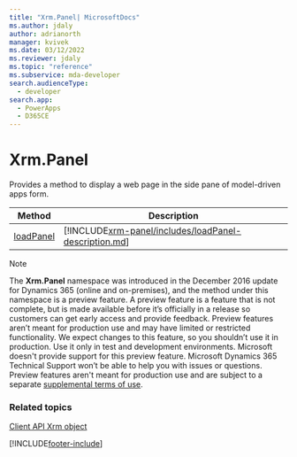 ```yaml
---
title: "Xrm.Panel| MicrosoftDocs"
ms.author: jdaly
author: adrianorth
manager: kvivek
ms.date: 03/12/2022
ms.reviewer: jdaly
ms.topic: "reference"
ms.subservice: mda-developer
search.audienceType: 
  - developer
search.app: 
  - PowerApps
  - D365CE
---
```

# Xrm.Panel



Provides a method to display a web page in the side pane of model-driven apps form. 

|Method | Description | 
| ------------- |-------------| 
|[loadPanel](xrm-panel/loadPanel.md) |[!INCLUDE[xrm-panel/includes/loadPanel-description.md](xrm-panel/includes/loadPanel-description.md)] |

> [!NOTE]
> The **Xrm.Panel** namespace was introduced in the December 2016 update for Dynamics 365 (online and on-premises), and the method under this namespace is a preview feature. A preview feature is a feature that is not complete, but is made available before it’s officially in a release so customers can get early access and provide feedback. Preview features aren’t meant for production use and may have limited or restricted functionality. We expect changes to this feature, so you shouldn’t use it in production. Use it only in test and development environments. Microsoft doesn't provide support for this preview feature. Microsoft Dynamics 365 Technical Support won’t be able to help you with issues or questions. Preview features aren't meant for production use and are subject to a separate [supplemental terms of use](https://www.microsoft.com/dynamics/Preview_Supplement_License_Terms_CRMOL_English.htm).

### Related topics

[Client API Xrm object](../clientapi-xrm.md)


[!INCLUDE[footer-include](../../../../includes/footer-banner.md)]